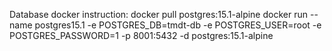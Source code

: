 Database docker instruction:
docker pull postgres:15.1-alpine
docker run --name postgres15.1 -e POSTGRES_DB=tmdt-db -e POSTGRES_USER=root -e POSTGRES_PASSWORD=1 -p 8001:5432 -d postgres:15.1-alpine
